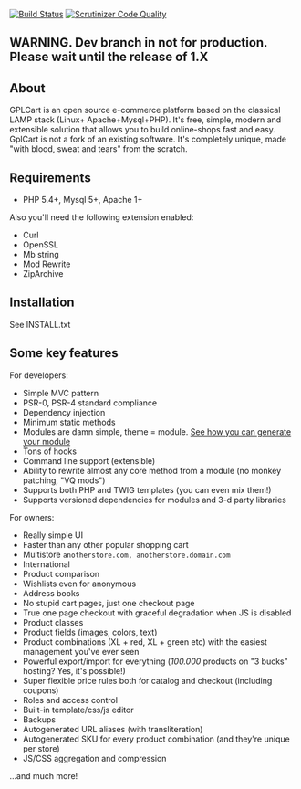[![Build Status](https://scrutinizer-ci.com/g/gplcart/gplcart/badges/build.png?b=dev)](https://scrutinizer-ci.com/g/gplcart/gplcart/build-status/dev)
[![Scrutinizer Code Quality](https://scrutinizer-ci.com/g/gplcart/gplcart/badges/quality-score.png?b=dev)](https://scrutinizer-ci.com/g/gplcart/gplcart/?branch=dev)

## WARNING. Dev branch in not for production. Please wait until the release of 1.X ##

## About ##
GPLCart is an open source e-commerce platform based on the classical LAMP stack (Linux+ Apache+Mysql+PHP). It's free, simple, modern and extensible solution that allows you to build online-shops fast and easy. GplCart is not a fork of an existing software. It's completely unique, made "with blood, sweat and tears" from the scratch.

## Requirements ##

- PHP 5.4+, Mysql 5+, Apache 1+

Also you'll need the following extension enabled:

- Curl
- OpenSSL
- Mb string
- Mod Rewrite
- ZipArchive

## Installation ##

See INSTALL.txt

## Some key features ##

For developers:

- Simple MVC pattern
- PSR-0, PSR-4 standard compliance
- Dependency injection
- Minimum static methods
- Modules are damn simple, theme = module. [See how you can generate your module](https://github.com/gplcart/skeleton)
- Tons of hooks
- Command line support (extensible)
- Ability to rewrite almost any core method from a module (no monkey patching, "VQ mods")
- Supports both PHP and TWIG templates (you can even mix them!)
- Supports versioned dependencies for modules and 3-d party libraries

For owners:

- Really simple UI
- Faster than any other popular shopping cart
- Multistore `anotherstore.com, anotherstore.domain.com`
- International
- Product comparison
- Wishlists even for anonymous
- Address books
- No stupid cart pages, just one checkout page
- True one page checkout with graceful degradation when JS is disabled
- Product classes
- Product fields (images, colors, text)
- Product combinations (XL + red, XL + green etc) with the easiest management you've ever seen
- Powerful export/import for everything (*100.000* products on "3 bucks" hosting? Yes, it's possible!)
- Super flexible price rules both for catalog and checkout (including coupons)
- Roles and access control
- Built-in template/css/js editor
- Backups
- Autogenerated URL aliases (with transliteration)
- Autogenerated SKU for every product combination (and they're unique per store)
- JS/CSS aggregation and compression

...and much more!
